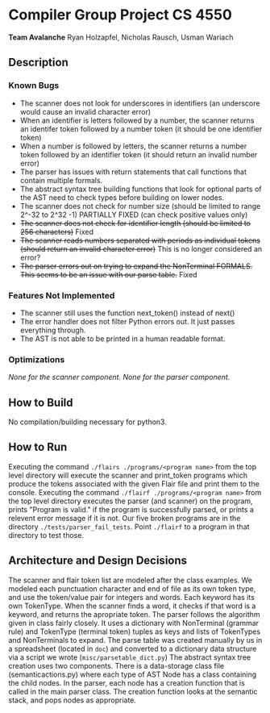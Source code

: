 # Compiler Group Project CS 4550
**Team Avalanche**
Ryan Holzapfel, Nicholas Rausch, Usman Wariach

## Description
### Known Bugs
* The scanner does not look for underscores in identifiers (an underscore would cause an invalid character error)
* When an identifier is letters followed by a number, the scanner returns an identifer token followed by a number token (it should be one identifier token)
* When a number is followed by letters, the scanner returns a number token followed by an identifier token (it should return an invalid number error)
* The parser has issues with return statements that call functions that contain multiple formals.
* The abstract syntax tree building functions that look for optional parts of the AST need to check types before building on lower nodes.
* The scanner does not check for number size (should be limited to range 2^-32 to 2^32 -1) PARTIALLY FIXED (can check positive values only)
* ~~The scanner does not check for identifier length (should be limited to 256 characters)~~ Fixed
* ~~The scanner reads numbers separated with periods as individual tokens (should return an invalid character error)~~ This is no longer considered an error?
* ~~The parser errors out on trying to expand the NonTerminal FORMALS. This seems to be an issue with our parse table.~~ Fixed


### Features Not Implemented
* The scanner still uses the function next_token() instead of next()
* The error handler does not filter Python errors out. It just passes everything through. 
* The AST is not able to be printed in a human readable format. 

### Optimizations
_None for the scanner component._
_None for the parser component._

## How to Build
No compilation/building necessary for python3.

## How to Run
Executing the command `./flairs ./programs/<program name>` from the top level directory will execute the scanner and print_token programs which produce the tokens associated with the given Flair file and print them to the console. 
Executing the command `./flairf ./programs/<program name>` from the top level directory executes the parser (and scanner) on the program, prints "Program is valid." if the program is successfully parsed, or prints a relevent error message if it is not.
Our five broken programs are in the directory `./tests/parser_fail_tests`. Point `./flairf` to a program in that directory to test those.

## Architecture and Design Decisions
The scanner and flair token list are modeled after the class examples. We modeled each punctuation character and end of file as its own token type, and use the token/value pair for integers and words. 
Each keyword has its own TokenType. When the scanner finds a word, it checks if that word is a keyword, and returns the apropriate token. 
The parser follows the algorithm given in class fairly closely. It uses a dictionary with NonTerminal (grammar rule) and TokenType (terminal token) tuples as keys and lists of TokenTypes and NonTerminals to expand.
The parse table was created manually by us in a spreadsheet (located in `doc`) and converted to a dictionary data structure via a script we wrote (`misc/parsetable_dict.py`)
The abstract syntax tree creation uses two components. There is a data-storage class file (semanticactions.py) where each type of AST Node has a class containing the child nodes.
In the parser, each node has a creation function that is called in the main parser class. The creation function looks at the semantic stack, and pops nodes as appropriate. 